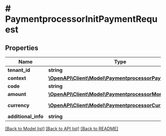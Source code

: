 # # PaymentprocessorInitPaymentRequest


## Properties 


Name | Type | Description | Notes
------------ | ------------- | ------------- | -------------
**tenant_id**| **string** |   |
**context**| [**\OpenAPI\Client\Model\PaymentprocessorPaymentContext**](PaymentprocessorPaymentContext.md) |   | [optional]
**code**| **string** |   |
**amount**| [**\OpenAPI\Client\Model\PaymentprocessorMoney**](PaymentprocessorMoney.md) |   | [optional]
**currency**| [**\OpenAPI\Client\Model\PaymentprocessorCurrency**](PaymentprocessorCurrency.md) |  for more information please, see Model/PaymentprocessorCurrency.php  | [optional]
**additional_info**| **string** |   | [optional]


[[Back to Model list]](../../README.md#models) [[Back to API list]](../../README.md#endpoints) [[Back to README]](../../README.md)


